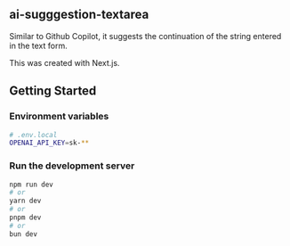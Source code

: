 ## ai-sugggestion-textarea

Similar to Github Copilot, it suggests the continuation of the string entered in the text form.

This was created with Next.js.

## Getting Started

### Environment variables

```bash
# .env.local
OPENAI_API_KEY=sk-**
```

### Run the development server

```bash
npm run dev
# or
yarn dev
# or
pnpm dev
# or
bun dev
```
